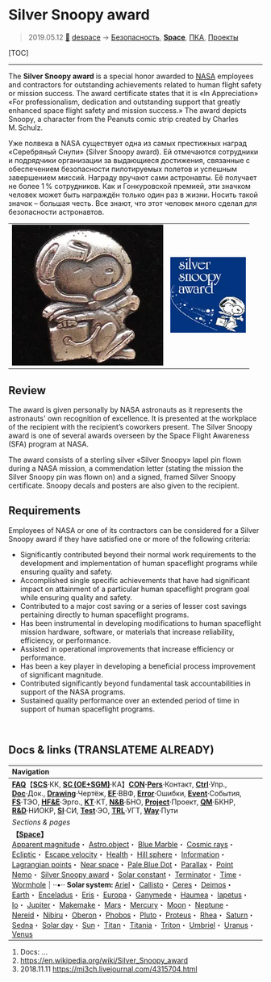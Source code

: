 # Silver Snoopy award
> 2019.05.12 [🚀](../index/index.md) [despace](index.md) → [Безопасность](qm.md), **[Space](index.md)**, [ПКА](sc.md), [Проекты](project.md)

[TOC]

---

The **Silver Snoopy award** is a special honor awarded to [NASA](contact/nasa.md) employees and contractors for outstanding achievements related to human flight safety or mission success. The award certificate states that it is «In Appreciation» «For professionalism, dedication and outstanding support that greatly enhanced space flight safety and mission success.» The award depicts Snoopy, a character from the Peanuts comic strip created by Charles M. Schulz.

Уже полвека в NASA существует одна из самых престижных наград «Серебряный Снупи» (Silver Snoopy award). Ей отмечаются сотрудники и подрядчики организации за выдающиеся достижения, связанные с обеспечением безопасности пилотируемых полетов и успешным завершением миссий. Награду вручают сами астронавты. Её получает не более 1 % сотрудников. Как и Гонкуровской премией, эти значком человек может быть награждён только один раз в жизни. Носить такой значок – большая честь. Все знают, что этот человек много сделал для безопасности астронавтов.

| | |
|:--|:--|
|![](f/aob/universe/silver_snoopy_award_tie_tack.webp)|![](f/aob/universe/silver_snoopy_award_logo.webp)|



## Review

The award is given personally by NASA astronauts as it represents the astronauts' own recognition of excellence. It is presented at the workplace of the recipient with the recipient’s coworkers present. The Silver Snoopy award is one of several awards overseen by the Space Flight Awareness (SFA) program at NASA.

The award consists of a sterling silver «Silver Snoopy» lapel pin flown during a NASA mission, a commendation letter (stating the mission the Silver Snoopy pin was flown on) and a signed, framed Silver Snoopy certificate. Snoopy decals and posters are also given to the recipient.



## Requirements
Employees of NASA or one of its contractors can be considered for a Silver Snoopy award if they have satisfied one or more of the following criteria:

   - Significantly contributed beyond their normal work requirements to the development and implementation of human spaceflight programs while ensuring quality and safety.
   - Accomplished single specific achievements that have had significant impact on attainment of a particular human spaceflight program goal while ensuring quality and safety.
   - Contributed to a major cost saving or a series of lesser cost savings pertaining directly to human spaceflight programs.
   - Has been instrumental in developing modifications to human spaceflight mission hardware, software, or materials that increase reliability, efficiency, or performance.
   - Assisted in operational improvements that increase efficiency or performance.
   - Has been a key player in developing a beneficial process improvement of significant magnitude.
   - Contributed significantly beyond fundamental task accountabilities in support of the NASA programs.
   - Sustained quality performance over an extended period of time in support of human spaceflight programs.



<p style="page-break-after:always"> </p>

## Docs & links (TRANSLATEME ALREADY)
|Navigation|
|:--|
|**[FAQ](faq.md)**【**[SCS](scs.md)**·КК, **[SC (OE+SGM)](sc.md)**·КА】**[CON](contact.md)·[Pers](person.md)**·Контакт, **[Ctrl](control.md)**·Упр., **[Doc](doc.md)**·Док., **[Drawing](drawing.md)**·Чертёж, **[EF](ef.md)**·ВВФ, **[Error](error.md)**·Ошибки, **[Event](event.md)**·События, **[FS](fs.md)**·ТЭО, **[HF&E](hfe.md)**·Эрго., **[KT](kt.md)**·КТ, **[N&B](nnb.md)**·БНО, **[Project](project.md)**·Проект, **[QM](qm.md)**·БКНР, **[R&D](rnd.md)**·НИОКР, **[SI](si.md)**·СИ, **[Test](test.md)**·ЭО, **[TRL](trl.md)**·УГТ, **[Way](way.md)**·Пути|
|*Sections & pages*|
|**【[Space](index.md)】**<br> [Apparent magnitude](app_mag.md)・ [Astro.object](aob.md)・ [Blue Marble](earth.md)・ [Cosmic rays](ion_rad.md)・ [Ecliptic](ecliptic.md)・ [Escape velocity](esc_vel.md)・ [Health](health.md)・ [Hill sphere](hill_sphere.md)・ [Information](info.md)・ [Lagrangian points](l_points.md)・ [Near space](near_space.md)・ [Pale Blue Dot](earth.md)・ [Parallax](parallax.md)・ [Point Nemo](earth.md)・ [Silver Snoopy award](silver_snoopy_award.md)・ [Solar constant](solar_const.md)・ [Terminator](terminator.md)・ [Time](time.md)・ [Wormhole](wormhole.md) ┊ ··•·· **Solar system:** [Ariel](ariel.md)・ [Callisto](callisto.md)・ [Ceres](ceres.md)・ [Deimos](deimos.md)・ [Earth](earth.md)・ [Enceladus](enceladus.md)・ [Eris](eris.md)・ [Europa](europa.md)・ [Ganymede](ganymede.md)・ [Haumea](haumea.md)・ [Iapetus](iapetus.md)・ [Io](io.md)・ [Jupiter](jupiter.md)・ [Makemake](makemake.md)・ [Mars](mars.md)・ [Mercury](mercury.md)・ [Moon](moon.md)・ [Neptune](neptune.md)・ [Nereid](nereid.md)・ [Nibiru](nibiru.md)・ [Oberon](oberon.md)・ [Phobos](phobos.md)・ [Pluto](pluto.md)・ [Proteus](proteus.md)・ [Rhea](rhea.md)・ [Saturn](saturn.md)・ [Sedna](sedna.md)・ [Solar day](solar_day.md)・ [Sun](sun.md)・ [Titan](titan.md)・ [Titania](titania.md)・ [Triton](triton.md)・ [Umbriel](umbriel.md)・ [Uranus](uranus.md)・ [Venus](venus.md)|

   1. Docs: …
   1. <https://en.wikipedia.org/wiki/Silver_Snoopy_award>
   1. 2018.11.11 <https://mi3ch.livejournal.com/4315704.html>

